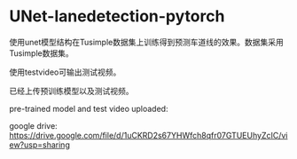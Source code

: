 # UNet-lanedetection-pytorch
使用unet模型结构在Tusimple数据集上训练得到预测车道线的效果。数据集采用Tusimple数据集。

使用testvideo可输出测试视频。

已经上传预训练模型以及测试视频。

pre-trained model and test video uploaded:

google drive: https://drive.google.com/file/d/1uCKRD2s67YHWfch8qfr07GTUEUhyZcIC/view?usp=sharing
